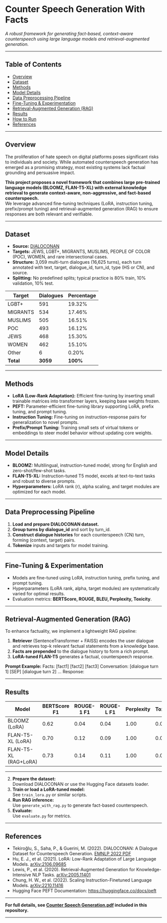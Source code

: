 # Counter Speech Generation With Facts

_A robust framework for generating fact-based, context-aware counterspeech using large language models and retrieval-augmented generation._

---

## Table of Contents

- [Overview](#overview)
- [Dataset](#dataset)
- [Methods](#methods)
- [Model Details](#model-details)
- [Data Preprocessing Pipeline](#data-preprocessing-pipeline)
- [Fine-Tuning & Experimentation](#fine-tuning--experimentation)
- [Retrieval-Augmented Generation (RAG)](#retrieval-augmented-generation-rag)
- [Results](#results)
- [How to Run](#how-to-run)
- [References](#references)

---

## Overview

The proliferation of hate speech on digital platforms poses significant risks to individuals and society. While automated counterspeech generation has emerged as a promising strategy, most existing systems lack factual grounding and persuasive impact.

**This project proposes a novel framework that combines large pre-trained language models (BLOOMZ, FLAN-T5-XL) with external knowledge retrieval to generate context-aware, non-aggressive, and fact-based counterspeech.**  
We leverage advanced fine-tuning techniques (LoRA, instruction tuning, prefix/prompt tuning) and retrieval-augmented generation (RAG) to ensure responses are both relevant and verifiable.

---

## Dataset

- **Source:** [DIALOCONAN](https://aclanthology.org/2022.emnlp-main.549.pdf)
- **Targets:** JEWS, LGBT+, MIGRANTS, MUSLIMS, PEOPLE OF COLOR (POC), WOMEN, and rare intersectional cases.
- **Structure:** 3,059 multi-turn dialogues (16,625 turns), each turn annotated with text, target, dialogue_id, turn_id, type (HS or CN), and source.
- **Splitting:** No predefined splits; typical practice is 80% train, 10% validation, 10% test.

| Target      | Dialogues | Percentage |
|-------------|-----------|------------|
| LGBT+       | 591       | 19.32%     |
| MIGRANTS    | 534       | 17.46%     |
| MUSLIMS     | 505       | 16.51%     |
| POC         | 493       | 16.12%     |
| JEWS        | 468       | 15.30%     |
| WOMEN       | 462       | 15.10%     |
| Other       | 6         | 0.20%      |
| **Total**   | **3059**  | **100%**   |

---

## Methods

- **LoRA (Low-Rank Adaptation):** Efficient fine-tuning by inserting small trainable matrices into transformer layers, keeping base weights frozen.
- **PEFT:** Parameter-efficient fine-tuning library supporting LoRA, prefix tuning, and prompt tuning.
- **Instruction Tuning:** Fine-tuning on instruction-response pairs for generalization to novel prompts.
- **Prefix/Prompt Tuning:** Training small sets of virtual tokens or embeddings to steer model behavior without updating core weights.

---

## Model Details

- **BLOOMZ:** Multilingual, instruction-tuned model, strong for English and zero-shot/few-shot tasks.
- **FLAN-T5-XL:** Instruction-tuned T5 model, excels at text-to-text tasks and robust to diverse prompts.
- **Hyperparameters:** LoRA rank (r), alpha scaling, and target modules are optimized for each model.

---

## Data Preprocessing Pipeline

1. **Load and prepare DIALOCONAN dataset.**
2. **Group turns by dialogue_id** and sort by turn_id.
3. **Construct dialogue histories** for each counterspeech (CN) turn, forming (context, target) pairs.
4. **Tokenize** inputs and targets for model training.

---

## Fine-Tuning & Experimentation

- Models are fine-tuned using LoRA, instruction tuning, prefix tuning, and prompt tuning.
- Hyperparameters (LoRA rank, alpha, target modules) are systematically varied for optimal results.
- Evaluation metrics: **BERTScore, ROUGE, BLEU, Perplexity, Toxicity**.

---

## Retrieval-Augmented Generation (RAG)

To enhance factuality, we implement a lightweight RAG pipeline:

1. **Retriever** (SentenceTransformer + FAISS) encodes the user dialogue and retrieves top-k relevant factual statements from a knowledge base.
2. **Facts are prepended** to the dialogue history to form a rich prompt.
3. **LoRA-tuned FLAN-T5** generates a factual, counterspeech response.

**Prompt Example:**
Facts: [fact1] [fact2] [fact3]
Conversation: [dialogue turn 1] [SEP] [dialogue turn 2] ...
Response:

---

## Results

| Model                | BERTScore F1 | ROUGE-1 F1 | ROUGE-L F1 | Perplexity | Toxicity |
|----------------------|--------------|------------|------------|------------|----------|
| BLOOMZ (LoRA)        | 0.62         | 0.04       | 0.04       | 1.00       | 0.002    |
| FLAN-T5-XL (LoRA)    | 0.70         | 0.12       | 0.09       | 1.00       | 0.08     |
| FLAN-T5-XL (RAG+LoRA)| 0.73         | 0.14       | 0.11       | 1.00       | 0.07     |

---

2. **Prepare the dataset:**  
Download DIALOCONAN or use the Hugging Face datasets loader.
3. **Train or load a LoRA-tuned model:**  
See `train_lora.py` or similar scripts.
4. **Run RAG inference:**  
Use `generate_with_rag.py` to generate fact-based counterspeech.
5. **Evaluate:**  
Use `evaluate.py` for metrics.

---

## References

- Tekiroğlu, S., Saha, P., & Guerini, M. (2022). DIALOCONAN: A Dialogue Dataset for Counterspeech Generation. [EMNLP 2022 PDF](https://aclanthology.org/2022.emnlp-main.549.pdf)
- Hu, E. J., et al. (2021). LoRA: Low-Rank Adaptation of Large Language Models. [arXiv:2106.09685](https://arxiv.org/abs/2106.09685)
- Lewis, P., et al. (2020). Retrieval-Augmented Generation for Knowledge-Intensive NLP Tasks. [arXiv:2005.11401](https://arxiv.org/abs/2005.11401)
- Chung, H. W., et al. (2022). Scaling Instruction-Finetuned Language Models. [arXiv:2210.11416](https://arxiv.org/abs/2210.11416)
- Hugging Face PEFT Documentation: https://huggingface.co/docs/peft

---

**For full details, see [Counter Speech Generation.pdf](NLP_Project_Report(1).pdf) included in this repository.**

---

